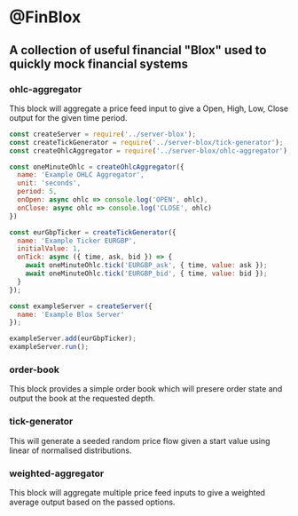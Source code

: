 # @FinBlox

## A collection of useful financial "Blox" used to quickly mock financial systems

### ohlc-aggregator

This block will aggregate a price feed input to give a Open, High, Low, Close output for the given time period.

```javascript
const createServer = require('../server-blox');
const createTickGenerator = require('../server-blox/tick-generator');
const createOhlcAggregator = require('../server-blox/ohlc-aggregator');

const oneMinuteOhlc = createOhlcAggregator({
  name: 'Example OHLC Aggregator',
  unit: 'seconds',
  period: 5,
  onOpen: async ohlc => console.log('OPEN', ohlc),
  onClose: async ohlc => console.log('CLOSE', ohlc)
})

const eurGbpTicker = createTickGenerator({
  name: 'Example Ticker EURGBP',
  initialValue: 1,
  onTick: async ({ time, ask, bid }) => {
    await oneMinuteOhlc.tick('EURGBP_ask', { time, value: ask });
    await oneMinuteOhlc.tick('EURGBP_bid', { time, value: bid });
  }
});

const exampleServer = createServer({
  name: 'Example Blox Server'
});

exampleServer.add(eurGbpTicker);
exampleServer.run();
```

### order-book

This block provides a simple order book which will presere order state and output the book at the requested depth.

### tick-generator

This will generate a seeded random price flow given a start value using linear of normalised distributions.

### weighted-aggregator

This block will aggregate multiple price feed inputs to give a weighted average output based on the passed options.
